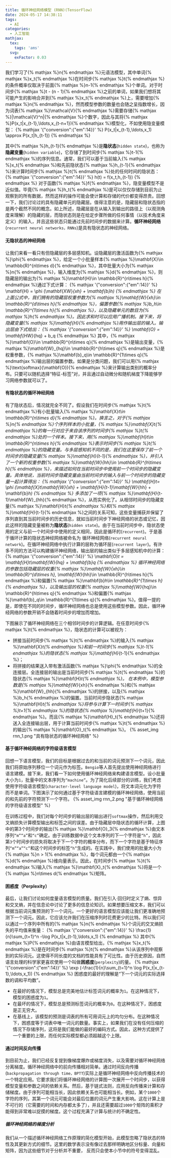 ```yaml
---
title: 循环神经网络模型 (RNN)(TensorFlow)
date: 2024-05-17 14:38:11
tags:
  - AI
categories:
  - 人工智能
mathjax:
  tex:
    tags: 'ams'
  svg:
    exFactor: 0.03
---
```


我们学习了{% mathjax %}n{% endmathjax %}元语法模型，其中单词{% mathjax %}x_t{% endmathjax %}在时间步{% mathjax %}t{% endmathjax %}的条件概率仅取决于前面{% mathjax %}n-1{% endmathjax %}个单词。对于时间步{% mathjax %}t - (n - 1){% endmathjax %}之前的单词，如果我们想将其可能产生的影响合并到{% mathjax %}x_t{% endmathjax %}上，需要增加{% mathjax %}n{% endmathjax %}，然而模型参数的数量也会随之呈指数增长，因为词表{% mathjax %}\mathcal{V}{% endmathjax %}需要存储{% mathjax %}|\mathcal{V}^n|{% endmathjax %}个数字，因此与其将{% mathjax %}P(x_t|x_{t-1},\ldots,x_{t-n+1}){% endmathjax %}模型化，不如使用隐变量模型：
{% mathjax '{"conversion":{"em":14}}' %}
P(x_t|x_{t-1},\ldots,x_1) \approx P(x_t|h_{t-1})
{% endmathjax %}
<!-- more -->
其中{% mathjax %}h_{t-1}{% endmathjax %}是**隐状态**(`hidden state`)，也称为**隐藏变量**(`hidden variable`)，它存储了到时间步{% mathjax %}t-1{% endmathjax %}的序列信息。通常，我们可以基于当前输入{% mathjax %}x_t{% endmathjax %}和先前隐状态{% mathjax %}h_{t-1}{% endmathjax %}来计算时间步{% mathjax %}t{% endmathjax %}处的任何时间的隐状态：
{% mathjax '{"conversion":{"em":14}}' %}
h(t) = f(x_t,h_{t-1})
{% endmathjax %}
对于函数{% mathjax %}f{% endmathjax %}，隐变量模型不是近似值。毕竟{% mathjax %}h_t{% endmathjax %}是可以仅仅存储到目前为止观察到的所有数据，然而这样的操作可能会使计算和存储的代价都变得昂贵。回想一下，我们讨论过的具有隐藏单元的隐藏层。值得注意的是，隐藏层和隐状态指的是两个截然不同的概念。如上所述，隐藏层是在从输入到输出的路径上（以观测角度来理解）的隐藏的层，而隐状态则是在给定步骤所做的任何事情（以技术角度来定义）的输入，并且这些状态只能通过先前时间步的数据来计算。**循环神经网络**(`recurrent neural networks，RNNs`)是具有隐状态的神经网络。
#### 无隐状态的神经网络

让我们来看一看只有但隐藏层的多层感知机。设隐藏层的激活函数为{% mathjax %}\phi{% endmathjax %}，给定一个小批量样本{% mathjax %}\mathbf{X}\in \mathbb{R}^{n\times d}{% endmathjax %}，其中批量大小为{% mathjax %}n{% endmathjax %}，输入维度为{% mathjax %}d{% endmathjax %}，则隐藏层的输出为{% mathjax %}\mathbf{H}\in \mathbb{R}^{n\times h}{% endmathjax %}通过下式计算：
{% mathjax '{"conversion":{"em":14}}' %}
\mathbf{H} = \phi (\mathbf{XW}_{xh} + \mathbf{b}_h)
{% endmathjax %}
在上面公式中，我们拥有的隐藏层权重参数为{% mathjax %}\mathbf{W}_{xh}\in \mathbb{R}^{d\times h}{% endmathjax %}，偏置参数{% mathjax %}b_h\in \mathbb{R}^{1\times h}{% endmathjax %}，以及隐藏单元的数目为{% mathjax %}h{% endmathjax %}。因此求和时可以应用广播机制。接下来，将隐藏变量{% mathjax %}\mathbf{H}{% endmathjax %}用作输出层的输入。输出层由下式给出：
{% mathjax '{"conversion":{"em":14}}' %}
\mathbf{O} = \mathbf{HW}_{hq} + b_q
{% endmathjax %}
其中，{% mathjax %}\mathbf{O}\in \mathbb{R}^{n\times q}{% endmathjax %}是输出变量，{% mathjax %}\mathbf{W}_{hq}\in \mathbb{R}^{h\times q}{% endmathjax %}是权重参数，{% mathjax %}\mathbf{b}_q\in \mathbb{R}^{1\times q}{% endmathjax %}输出层的偏置参数。如果是分类问题，我们可以用{% mathjax %}\text{softmax}(\mathbf{O}){% endmathjax %}来计算输出类别的概率分布。只要可以随机选择“特征-标签”对，并且通过自动微分和随机梯度下降能够学习网络参数就可以了。
#### 有隐状态的循环神经网络

有了隐状态后，情况就完全不同了。假设我们在时间步{% mathjax %}t{% endmathjax %}有小批量输入{% mathjax %}\mathbf{X}_t\in \mathbb{R}^{n\times d}{% endmathjax %}。换言之，对于{% mathjax %}n{% endmathjax %}个序列样本的小批量，{% mathjax %}\mathbf{X}_t{% endmathjax %}的每一行对应于来自该序列的时间步{% mathjax %}t{% endmathjax %}处的一个样本。接下来，用{% mathjax %}\mathbf{H}_t\in \mathbb{R}^{n\times h}{% endmathjax %}表示时间步{% mathjax %}t{% endmathjax %}的隐藏变量。与多层感知机不同的是，我们在这里保存了前一个时间步的隐藏变量{% mathjax %}\mathbf{H}_{t-1}{% endmathjax %}，并引入了一个新的权重参数{% mathjax %}\mathbf{W}_{hh}\in \mathbb{R}^{h\times h}{% endmathjax %}，来描述如何在当前时间步中使用前一个时间步的隐藏变量。具体地说，当前时间步隐藏变量由当前时间步的输入与前一个时间步的隐藏变量一起计算得出：
{% mathjax '{"conversion":{"em":14}}' %}
\mathbf{H}_t= \phi (\mathbf{X}_t\mathbf{W}_{xh} + \mathbf{H}_{t-1}\mathbf{W}_{hh} + \mathbf{b}_h)
{% endmathjax %}
多添加了一项{% mathjax %}\mathbf{H}_{t-1}\mathbf{W}_{hh}{% endmathjax %}，从而实例化了。从相邻时间步的隐藏变量{% mathjax %}\mathbf{H}_t{% endmathjax %}和{% mathjax %}\mathbf{H}_{t-1}{% endmathjax %}之间的关系可知，这些变量捕获并保留了序列直到其当前时间步的历史信息，就如当前时间步下神经网络的状态或记忆，因此这样的隐藏变量被称为**隐状态**(`hidden state`)。由于在当前时间步中，隐状态使用的定义与前一个时间步中使用的定义相同，因此是循环的(`recurrent`)。于是基于循环计算的隐状态神经网络被命名为 循环神经网络(`recurrent neural network`)。在循环神经网络中执行计算的层称为循环层(`recurrent layer`)。有许多不同的方法可以构建循环神经网络，输出层的输出类似于多层感知机中的计算：
{% mathjax '{"conversion":{"em":14}}' %}
\mathbf{O}_t = \mathbf{H}_t\mathbf{W}_{hq} + \mathbf{b}_q
{% endmathjax %}
循环神经网络的参数包括隐藏层的权重{% mathjax %}\mathbf{W}_{xh}\in \mathbb{R}^{d\times h}, \mathbf{W}_{hh}\in \mathbb{R}^{h\times h}{% endmathjax %}和偏置{% mathjax %}\mathbf{b}_h\in \mathbb{R}^{1\times h}{% endmathjax %}，以及输出层的权重{% mathjax %}\mathbf{W}_{hq}\in \mathbb{R}^{h\times q}{% endmathjax %}和偏置{% mathjax %}\mathbf{b}_q\in \mathbb{R}^{1\times q}{% endmathjax %}。值得一提的是，即使在不同的时间步，循环神经网络也总是使用这些模型参数。因此，循环神经网络的参数开销不会随着时间步的增加而增加。

下图展示了循环神经网络在三个相邻时间步的计算逻辑。在任意时间步{% mathjax %}t{% endmathjax %}，隐状态的计算可以被视为：
- 拼接当前时间步{% mathjax %}t{% endmathjax %}的输入{% mathjax %}\mathbf{X}_t{% endmathjax %}和前一时间步{% mathjax %}t-1{% endmathjax %}的隐状态{% mathjax %}\mathbf{H}_{t-1}{% endmathjax %}；
- 将拼接的结果送入带有激活函数{% mathjax %}\phi{% endmathjax %}的全连接层。全连接层的输出是当前时间步{% mathjax %}t{% endmathjax %}的隐状态{% mathjax %}\mathbf{H}_t{% endmathjax %}。
在本例中，模型参数是{% mathjax %}\mathbf{W}_{xh}{% endmathjax %}和{% mathjax %}\mathbf{W}_{hh}{% endmathjax %}的拼接，以及{% mathjax %}b_h{% endmathjax %}的偏置。当前时间步隐状态{% mathjax %}\mathbf{H}_t{% endmathjax %}将参与计算下一时间步{% mathjax %}t+1{% endmathjax %}的隐状态{% mathjax %}\mathbf{H}_{t+1}{% endmathjax %}。而且{% mathjax %}\mathbf{H}_t{% endmathjax %}还将送入全连接输出层，用于计算当前时间步{% mathjax %}t{% endmathjax %}的输出{% mathjax %}\mathbf{O}_t{% endmathjax %}。
{% asset_img rnn_1.png "具有隐状态的循环神经网络" %}
#### 基于循环神经网络的字符级语言模型

回想一下语言模型，我们的目标是根据过去的和当前的词元预测下一个词元，因此我们将原始序列移位一个词元作为标签。`Bengio`等人首先提出使用神经网络进行语言建模。接下来，我们看一下如何使用循环神经网络来构建语言模型。设小批量大小为`1`，批量中的文本序列为`“machine”`。为了简化后续部分的训练，我们考虑使用字符级语言模型(`character-level language model`)，将文本词元化为字符而不是单词。下图演示了如何通过基于字符级语言建模的循环神经网络，使用当前的和先前的字符预测下一个字符。
{% asset_img rnn_2.png "基于循环神经网络的字符级语言模型" %}

在训练过程中，我们对每个时间步的输出层的输出进行`softmax`操作，然后利用交叉熵损失计算模型输出和标签之间的误差。由于隐藏层中隐状态的循环计算，上图中的第3个时间步的输出{% mathjax %}\mathbf{O}_3{% endmathjax %}由文本序列`“m”“a”`和`“c”`确定。由于训练数据中这个文本序列的下一个字符是`“h”`，因此第`3`个时间步的损失将取决于下一个字符的概率分布，而下一个字符是基于特征序列`“m”“a”“c”`和这个时间步的标签`“h”`生成的。在实践中，我们使用的批量大小为{% mathjax %}n > 1{% endmathjax %}，每个词元都由一个{% mathjax %}d{% endmathjax %}维向量表示。因此，在时间步{% mathjax %}t{% endmathjax %}输入{% mathjax %}\mathbf{X}_t{% endmathjax %}将是一个{% mathjax %}n\times d{% endmathjax %}矩阵。
#### 困惑度（Perplexity）

最后，让我们讨论如何度量语言模型的质量。我们在引入·回归时定义了熵、惊异和交叉熵，并在信息论中讨论了更多的信息论知识。如果想要压缩文本，我们可以根据当前词元集预测的下一个词元。一个更好的语言模型应该能让我们更准确地预测下一个词元。因此，它应该允许我们在压缩序列时花费更少的比特。所以我们可以通过一个序列中所有的{% mathjax %}n{% endmathjax %}个词元的交叉熵损失的平均值来衡量：
{% mathjax '{"conversion":{"em":14}}' %}
\frac{1}{n}\sum_{t=1}^n -\log P(x_t|x_{t-1},\ldots,x_1)
{% endmathjax %}
其中{% mathjax %}P{% endmathjax %}由语言模型给出，{% mathjax %}x_t{% endmathjax %}是在时间步{% mathjax %}t{% endmathjax %}从该序列中观察到的实际词元。这使得不同长度的文档的性能具有了可比性。由于历史原因，自然语言处理的科学家更喜欢使用一个叫做**困惑度**(`perplexity`)的量。
{% mathjax '{"conversion":{"em":14}}' %}
\exp (-\frac{1}{n}\sum_{t=1}^n \log P(x_t|x_{t-1},\ldots,x_1))
{% endmathjax %}
困惑度的最好的理解是“下一个词元的实际选择数的调和平均数”。
- 在最好的情况下，模型总是完美地估计标签词元的概率为`1`。在这种情况下，模型的困惑度为`1`。
- 在最坏的情况下，模型总是预测标签词元的概率为`0`。在这种情况下，困惑度是正无穷大。
- 在基线上，该模型的预测是词表的所有可用词元上的均匀分布。在这种情况下，困惑度等于词表中唯一词元的数量。事实上，如果我们在没有任何压缩的情况下存储序列，这将是我们能做的最好的编码方式。因此，这种方式提供了一个重要的上限，而任何实际模型都必须超越这个上限。

#### 通过时间反向传播

到目前为止，我们已经反复提到像梯度爆炸或梯度消失，以及需要对循环神经网络分离梯度。循环神经网络中的前向传播相对简单。通过时间反向传播(`backpropagation through time，BPTT`)实际上是循环神经网络中反向传播技术的一个特定应用。它要求我们将循环神经网络的计算图一次展开一个时间步，以获得模型变量和参数之间的依赖关系。然后，基于链式法则，应用反向传播来计算和存储梯度。由于序列可能相当长，因此依赖关系也可能相当长。例如，某个`1000`个字符的序列，其第一个词元可能会对最后位置的词元产生重大影响。这在计算上是不可行的（它需要的时间和内存都太多了），并且还需要超过`1000`个矩阵的乘积才能得到非常难以捉摸的梯度。这个过程充满了计算与统计的不确定性。
##### 循环神经网络的梯度分析

我们从一个描述循环神经网络工作原理的简化模型开始，此模型忽略了隐状态的特性及其更新方式的细节。这里的数学表示没有像过去那样明确地区分标量、向量和矩阵，因为这些细节对于分析并不重要， 反而只会使本小节中的符号变得混乱。
